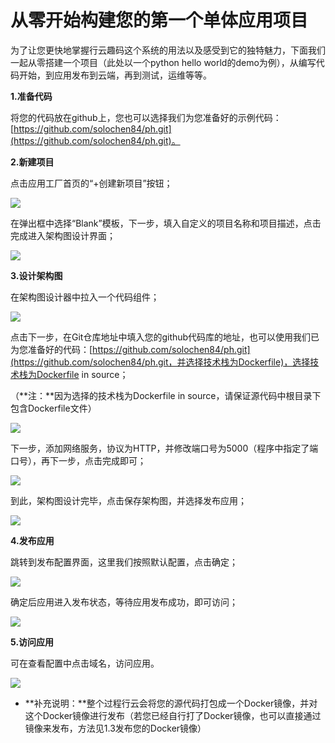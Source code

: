 # 从零开始构建您的第一个单体应用项目

为了让您更快地掌握行云趣码这个系统的用法以及感受到它的独特魅力，下面我们一起从零搭建一个项目（此处以一个python hello world的demo为例），从编写代码开始，到应用发布到云端，再到测试，运维等等。

**1.准备代码**

将您的代码放在github上，您也可以选择我们为您准备好的示例代码：[https://github.com/solochen84/ph.git](https://github.com/solochen84/ph.git)。

**2.新建项目**

点击应用工厂首页的“+创建新项目”按钮；

![](/assets/import37.png)

在弹出框中选择“Blank”模板，下一步，填入自定义的项目名称和项目描述，点击完成进入架构图设计界面；

![](/assets/import85.png)

**3.设计架构图**

在架构图设计器中拉入一个代码组件；

![](/assets/import30.png)

点击下一步，在Git仓库地址中填入您的github代码库的地址，也可以使用我们已为您准备好的代码：[https://github.com/solochen84/ph.git](https://github.com/solochen84/ph.git，并选择技术栈为Dockerfile)，选择技术栈为Dockerfile in source；

（**注：**因为选择的技术栈为Dockerfile in source，请保证源代码中根目录下包含Dockerfile文件）

![](/assets/import31.png)

下一步，添加网络服务，协议为HTTP，并修改端口号为5000（程序中指定了端口号），再下一步，点击完成即可；

![](/assets/import33.png)

到此，架构图设计完毕，点击保存架构图，并选择发布应用；

![](/assets/import32.png)

**4.发布应用**

跳转到发布配置界面，这里我们按照默认配置，点击确定；

![](/assets/import34.png)

确定后应用进入发布状态，等待应用发布成功，即可访问；

![](/assets/import35.png)

**5.访问应用**

可在查看配置中点击域名，访问应用。

![](/assets/import36.png)

* **补充说明：**整个过程行云会将您的源代码打包成一个Docker镜像，并对这个Docker镜像进行发布（若您已经自行打了Docker镜像，也可以直接通过镜像来发布，方法见1.3发布您的Docker镜像）



